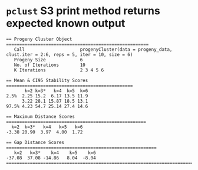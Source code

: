 # `pclust` S3 print method returns expected known output

    == Progeny Cluster Object ======================================================
       Call                     progenyCluster(data = progeny_data, clust.iter = 2:6, reps = 5, iter = 10, size = 6)
       Progeny Size             6
       No. of Iterations        10
       K Iterations             2 3 4 5 6
    
    == Mean & CI95 Stability Scores ================================================
           k=2 k=3*   k=4  k=5  k=6
    2.5%  2.25 15.2  6.17 13.5 11.9
          3.22 28.1 15.87 18.5 13.1
    97.5% 4.23 54.7 25.14 27.4 14.6
    
    == Maximum Distance Scores =====================================================
      k=2  k=3*   k=4   k=5   k=6 
    -3.38 20.90  3.97  4.00  1.72 
    
    == Gap Distance Scores =========================================================
       k=2   k=3*    k=4    k=5    k=6 
    -37.08  37.08 -14.86   8.04  -8.04 
    ================================================================================

